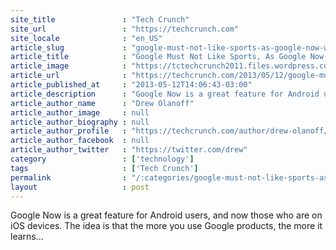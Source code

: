 ```yaml
---
site_title               : "Tech Crunch"
site_url                 : "https://techcrunch.com"
site_locale              : "en_US"
article_slug             : "google-must-not-like-sports-as-google-now-will-crash-when-you-try-to-add-or-remove-teams-from-the-sports-card"
article_title            : "Google Must Not Like Sports, As Google Now Will Crash When You Try To Add Or Remove Teams From The Sports Card"
article_image            : "https://tctechcrunch2011.files.wordpress.com/2013/05/8573211431_4c03edc5e2_z.jpg?w=640&h=400&crop=1"
article_url              : "https://techcrunch.com/2013/05/12/google-must-not-like-sports-as-google-now-will-crash-when-you-try-and-add-or-remove-teams-from-the-sports-card/"
article_published_at     : "2013-05-12T14:06:43-03:00"
article_description      : "Google Now is a great feature for Android users, and now those who are on iOS devices. The idea is that the more you use Google products, the more it learns..."
article_author_name      : "Drew Olanoff"
article_author_image     : null
article_author_biography : null
article_author_profile   : "https://techcrunch.com/author/drew-olanoff/"
article_author_facebook  : null
article_author_twitter   : "https://twitter.com/drew"
category                 : ['technology']
tags                     : ['Tech Crunch']
permalink                : "/:categories/google-must-not-like-sports-as-google-now-will-crash-when-you-try-to-add-or-remove-teams-from-the-sports-card/"
layout                   : post
---
```


Google Now is a great feature for Android users, and now those who are on iOS devices. The idea is that the more you use Google products, the more it learns...
